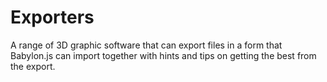 # Exporters
A range of 3D graphic software that can export files in a form that Babylon.js can import together with hints and tips on getting the best from the export.